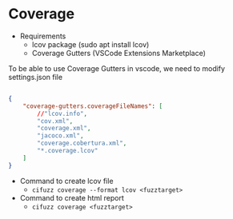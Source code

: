 # Coverage

- Requirements
    - lcov package (sudo apt install lcov)
    - Coverage Gutters (VSCode Extensions Marketplace)

To be able to use Coverage Gutters in vscode, we need to modify settings.json file

```json

{
    "coverage-gutters.coverageFileNames": [
        //"lcov.info",
        "cov.xml",
        "coverage.xml",
        "jacoco.xml",
        "coverage.cobertura.xml",
        "*.coverage.lcov"
    ]
}
```

- Command to create lcov file
    - ```cifuzz coverage --format lcov <fuzztarget>```
- Command to create html report
    - ```cifuzz coverage <fuzztarget>```
